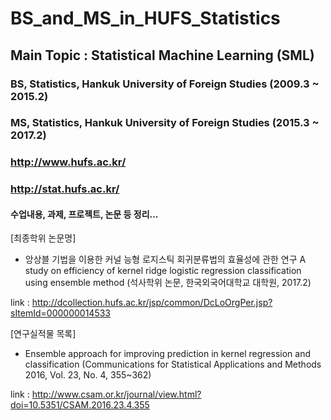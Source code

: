 # BS_and_MS_in_HUFS_Statistics
## Main Topic : Statistical Machine Learning (SML) 

### BS, Statistics, Hankuk University of Foreign Studies (2009.3 ~ 2015.2) 
### MS, Statistics, Hankuk University of Foreign Studies (2015.3 ~ 2017.2)
### http://www.hufs.ac.kr/ 
### http://stat.hufs.ac.kr/


#### 수업내용, 과제, 프로젝트, 논문 등 정리...


[최종학위 논문명]

- 앙상블 기법을 이용한 커널 능형 로지스틱 회귀분류법의 효율성에 관한 연구 
  A study on efficiency of kernel ridge logistic regression classification using ensemble method
  (석사학위 논문, 한국외국어대학교 대학원, 2017.2)

link : http://dcollection.hufs.ac.kr/jsp/common/DcLoOrgPer.jsp?sItemId=000000014533

[연구실적물 목록]

- Ensemble approach for improving prediction in kernel regression and classification 
  (Communications for Statistical Applications and Methods 2016, Vol. 23, No. 4, 355~362)

link : http://www.csam.or.kr/journal/view.html?doi=10.5351/CSAM.2016.23.4.355
